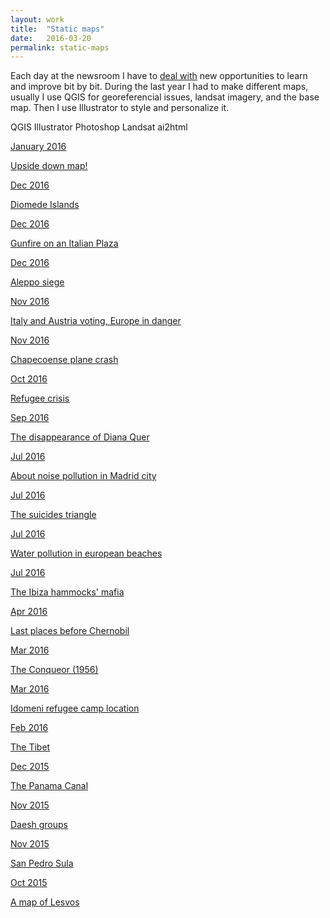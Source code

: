 ```yaml
---
layout: work
title:  "Static maps"
date:   2016-03-20
permalink: static-maps
---
```


<p>
  Each day at the newsroom I have to <a class="username link-no-icon" href="https://youtu.be/BoeStB36dic">deal with</a> new opportunities to learn and improve bit by bit. During the last year I had to make different maps, usually I use QGIS for georeferencial issues, landsat imagery, and the base map. Then I use Illustrator to style and personalize it.
</p>
<p class="pills">
  <span class="tool pill">QGIS</span>
  <span class="tool pill">Illustrator</span>
  <span class="tool pill">Photoshop</span>
  <span class="tool pill">Landsat</span>
  <span class="tool pill">ai2html</span>
</p>
<div class="row">
  <div class="col-md-3 col-sm-4">
    <div class="item">
      <div class="content">
        <a class="gallery-link" href="http://www.elindependiente.com/tendencias/2017/01/23/la-construccion-de-sidney/">
          <span class="gallery-date">January 2016</span>
          <div class="gallery-img" style="background-image: url('/img/australia-desktop-t.jpg')"></div>
          <p class="gallery-article-title">Upside down map!</p>
        </a>
      </div>
    </div>
  </div>
  <div class="col-md-3 col-sm-4">
    <div class="item">
      <div class="content">
        <a class="gallery-link" href="http://www.elindependiente.com/politica/2016/12/30/islas-diomedes/">
          <span class="gallery-date">Dec 2016</span>
          <div class="gallery-img" style="background-image: url('/img/diomedes-deskt.jpg')"></div>
          <p class="gallery-article-title">Diomede Islands</p>
        </a>
      </div>
    </div>
  </div>
  <div class="col-md-3 col-sm-4">
    <div class="item">
      <div class="content">
        <a class="gallery-link" href="http://www.elindependiente.com/politica/2016/12/23/sospechoso-del-atentado-berlin-muere-milan-tiroteo-la-policia/">
          <span class="gallery-date">Dec 2016</span>
          <div class="gallery-img" style="background-image: url('/img/terrorist-milan.jpg')"></div>
          <p class="gallery-article-title">Gunfire on an Italian Plaza</p>
        </a>
      </div>
    </div>
  </div>
  <div class="col-md-3 col-sm-4">
    <div class="item">
      <div class="content">
        <a class="gallery-link" href="http://www.elindependiente.com/politica/2016/12/17/alepo-mi-ciudad-martir-es-peor-que-stalingrado/">
          <span class="gallery-date">Dec 2016</span>
          <div class="gallery-img" style="background-image: url('/img/alepo-mobile.jpg')"></div>
          <p class="gallery-article-title">Aleppo siege</p>
        </a>
      </div>
    </div>
  </div>
  <div class="col-md-3 col-sm-4">
    <div class="item">
      <div class="content">
        <a class="gallery-link" href="http://www.elindependiente.com/politica/2016/12/04/italia-y-austria-votan-europa-en-peligro/">
          <span class="gallery-date">Nov 2016</span>
          <div class="gallery-img" style="background-image: url('/img/populism.jpg')"></div>
          <p class="gallery-article-title">Italy and Austria voting, Europe in danger</p>
        </a>
      </div>
    </div>
  </div>
  <div class="col-md-3 col-sm-4">
    <div class="item">
      <div class="content">
        <a class="gallery-link" href="http://www.elindependiente.com/politica/2016/11/29/avion-llevaba-equipo-futbol-brasileno-sufre-accidente-colombia/">
          <span class="gallery-date">Nov 2016</span>
          <div class="gallery-img" style="background-image: url('/img/accidente-avion-colombia.jpg')"></div>
          <p class="gallery-article-title">Chapecoense plane crash</p>
        </a>
      </div>
    </div>
  </div>
  <div class="col-md-3 col-sm-4">
    <div class="item">
      <div class="content">
        <a class="gallery-link" href="http://www.elindependiente.com/politica/2016/10/02/refugiados-cifras-verguenza/">
          <span class="gallery-date">Oct 2016</span>
          <div class="gallery-img" style="background-image: url('/img/refugees-ciris.jpg')"></div>
          <p class="gallery-article-title">Refugee crisis</p>
        </a>
      </div>
    </div>
  </div>
  <div class="col-md-3 col-sm-4">
    <div class="item">
      <div class="content">
        <a class="gallery-link" href="http://www.elespanol.com/reportajes/grandes-historias/20160902/152485699_0.html">
          <span class="gallery-date">Sep 2016</span>
          <div class="gallery-img" style="background-image: url('/img/desaparicion.jpg')"></div>
          <p class="gallery-article-title">The disappearance of Diana Quer</p>
        </a>
      </div>
    </div>
  </div>
  <div class="col-md-3 col-sm-4">
    <div class="item">
      <div class="content">
        <a class="gallery-link" href="http://www.elespanol.com/ciencia/salud/20160811/146986204_0.html">
          <span class="gallery-date">Jul 2016</span>
          <div class="gallery-img" style="background-image: url('/img/madrid-m30.jpg')"></div>
          <p class="gallery-article-title">About noise pollution in Madrid city</p>
        </a>
      </div>
    </div>
  </div>
  <div class="col-md-3 col-sm-4">
    <div class="item">
      <div class="content">
        <a class="gallery-link" href="http://www.elespanol.com/reportajes/grandes-historias/20160729/143736438_0.html">
          <span class="gallery-date">Jul 2016</span>
          <div class="gallery-img" style="background-image: url('/img/suicides-triangle.jpg')"></div>
          <p class="gallery-article-title">The suicides triangle</p>
        </a>
      </div>
    </div>
  </div>
  <div class="col-md-3 col-sm-4">
    <div class="item">
      <div class="content">
        <a class="gallery-link" href="http://www.elespanol.com/ciencia/ecologia/20160726/142986612_0.html">
          <span class="gallery-date">Jul 2016</span>
          <div class="gallery-img" style="background-image: url('/img/sueca.jpg')"></div>
          <p class="gallery-article-title">Water pollution in european beaches</p>
        </a>
      </div>
    </div>
  </div>
  <div class="col-md-3 col-sm-4">
    <div class="item">
      <div class="content">
        <a class="gallery-link" href="http://www.elespanol.com/reportajes/grandes-historias/20160715/140236919_0.html">
          <span class="gallery-date">Jul 2016</span>
          <div class="gallery-img" style="background-image: url('/img/ibiza-hamacas.jpg')"></div>
          <p class="gallery-article-title">The Ibiza hammocks' mafia</p>
        </a>
      </div>
    </div>
  </div>
  <div class="col-md-3 col-sm-4">
    <div class="item">
      <div class="content">
        <a class="gallery-link" href="http://www.elespanol.com/reportajes/20160415/117488600_0.html">
          <span class="gallery-date">Apr 2016</span>
          <div class="gallery-img" style="background-image: url('/img/chernobil.jpg')"></div>
          <p class="gallery-article-title">Last places before Chernobil</p>
        </a>
      </div>
    </div>
  </div>
  <div class="col-md-3 col-sm-4">
    <div class="item">
      <div class="content">
        <a class="gallery-link" href="http://www.elespanol.com/ciencia/20160304/106989569_0.html">
          <span class="gallery-date">Mar 2016</span>
          <div class="gallery-img" style="background-image: url('/img/manhattan-project.jpg')"></div>
          <p class="gallery-article-title">The Conqueor (1956)</p>
        </a>
      </div>
    </div>
  </div>
  <div class="col-md-3 col-sm-4">
    <div class="item">
      <div class="content">
        <a class="gallery-link" href="http://www.elespanol.com/mundo/20160307/107739538_0.html">
          <span class="gallery-date">Mar 2016</span>
          <div class="gallery-img" style="background-image: url('/img/refugees.jpg')"></div>
          <p class="gallery-article-title">Idomeni refugee camp location</p>
        </a>
      </div>
    </div>
  </div>
  <div class="col-md-3 col-sm-4">
    <div class="item">
      <div class="content">
        <a class="gallery-link" href="http://www.elespanol.com/reportajes/20160304/106989558_0.html">
          <span class="gallery-date">Feb 2016</span>
          <div class="gallery-img" style="background-image: url('/img/tibet.jpg')"></div>
          <p class="gallery-article-title">The Tibet</p>
        </a>
      </div>
    </div>
  </div>
  <div class="col-md-3 col-sm-4">
    <div class="item">
      <div class="content">
        <a class="gallery-link" href="http://www.elespanol.com/reportajes/20151225/89491075_0.html">
          <span class="gallery-date">Dec 2015</span>
          <div class="gallery-img" style="background-image: url('/img/panama.jpg')"></div>
          <p class="gallery-article-title">The Panama Canal</p>
        </a>
      </div>
    </div>
  </div>
  <div class="col-md-3 col-sm-4">
    <div class="item">
      <div class="content">
        <a class="gallery-link" href="http://www.elespanol.com/mundo/20151118/80242022_0.html">
          <span class="gallery-date">Nov 2015</span>
          <div class="gallery-img" style="background-image: url('/img/daesh.jpg')"></div>
          <p class="gallery-article-title">Daesh groups</p>
        </a>
      </div>
    </div>
  </div>
  <div class="col-md-3 col-sm-4">
    <div class="item">
      <div class="content">
        <a class="gallery-link" href="http://www.elespanol.com/mundo/20151030/75492477_0.html">
          <span class="gallery-date">Nov 2015</span>
          <div class="gallery-img" style="background-image: url('/img/sula.jpg')"></div>
          <p class="gallery-article-title">San Pedro Sula</p>
        </a>
      </div>
    </div>
  </div>
  <div class="col-md-3 col-sm-4">
    <div class="item">
      <div class="content">
        <a class="gallery-link" href="http://www.elespanol.com/enfoques/20151006/69493080_0.html">
          <span class="gallery-date">Oct 2015</span>
          <div class="gallery-img" style="background-image: url('/img/lesvos.jpg')"></div>
          <p class="gallery-article-title">A map of Lesvos</p>
        </a>
      </div>
    </div>
  </div>
</div>
